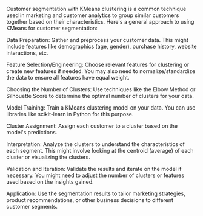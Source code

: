 Customer segmentation with KMeans clustering is a common technique used in marketing and customer analytics to group similar customers together based on their characteristics. Here's a general approach to using KMeans for customer segmentation:

Data Preparation: Gather and preprocess your customer data. This might include features like demographics (age, gender), purchase history, website interactions, etc.

Feature Selection/Engineering: Choose relevant features for clustering or create new features if needed. You may also need to normalize/standardize the data to ensure all features have equal weight.

Choosing the Number of Clusters: Use techniques like the Elbow Method or Silhouette Score to determine the optimal number of clusters for your data.

Model Training: Train a KMeans clustering model on your data. You can use libraries like scikit-learn in Python for this purpose.

Cluster Assignment: Assign each customer to a cluster based on the model's predictions.

Interpretation: Analyze the clusters to understand the characteristics of each segment. This might involve looking at the centroid (average) of each cluster or visualizing the clusters.

Validation and Iteration: Validate the results and iterate on the model if necessary. You might need to adjust the number of clusters or features used based on the insights gained.

Application: Use the segmentation results to tailor marketing strategies, product recommendations, or other business decisions to different customer segments.
